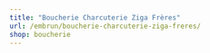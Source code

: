 ```yaml
---
title: "Boucherie Charcuterie Ziga Frères"
url: /embrun/boucherie-charcuterie-ziga-freres/
shop: boucherie
---
```

